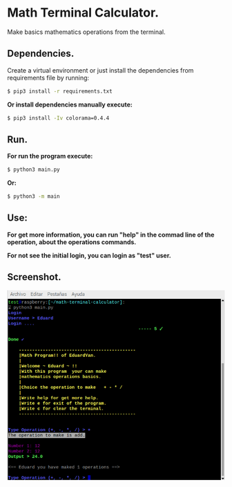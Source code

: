 # Math Terminal Calculator.

Make basics mathematics operations from the terminal.

## Dependencies.
Create a virtual environment or just install the dependencies from requirements file by running:
```bash
$ pip3 install -r requirements.txt
```

__Or install dependencies manually execute:__
```bash
$ pip3 install -Iv colorama=0.4.4
```

## Run.
__For run the program execute:__

```bash
$ python3 main.py
```

__Or:__

```bash
$ python3 -m main
```

## Use:
__For get more information, you can run "help" in the commad line of the operation, about the operations commands.__

__For not see the initial login, you can login as "test" user.__

## Screenshot.
![](/doc/screenshot.png)
